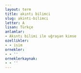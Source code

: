 ```yaml
---
layout: term
title: akıntı bilimci
slug: akinti-bilimci
letter: A
lisan: Türkçe
anlamlar:
- Akıntı bilimi ile uğraşan kimse
ozellikler:
- - isim
ornekler:
- - ''
orneklerkaynak:
- - ''
---
```

